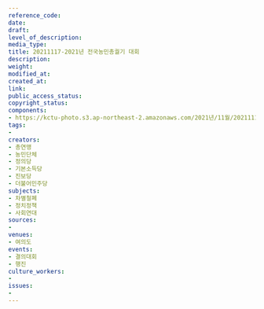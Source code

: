 ```yaml
---
reference_code: 
date: 
draft: 
level_of_description: 
media_type: 
title: 20211117-2021년 전국농민총궐기 대회
description: 
weight: 
modified_at: 
created_at: 
link: 
public_access_status: 
copyright_status: 
components:
- https://kctu-photo.s3.ap-northeast-2.amazonaws.com/2021년/11월/20211117-2021년+전국농민총궐기+대회/404531_64349_3121.jpg
tags:
- 
creators:
- 총연맹
- 농민단체
- 정의당
- 기본소득당
- 진보당
- 더불어민주당
subjects:
- 차별철폐
- 정치정책
- 사회연대
sources:
- 
venues:
- 여의도
events:
- 결의대회
- 행진
culture_workers:
- 
issues:
- 
---
```

